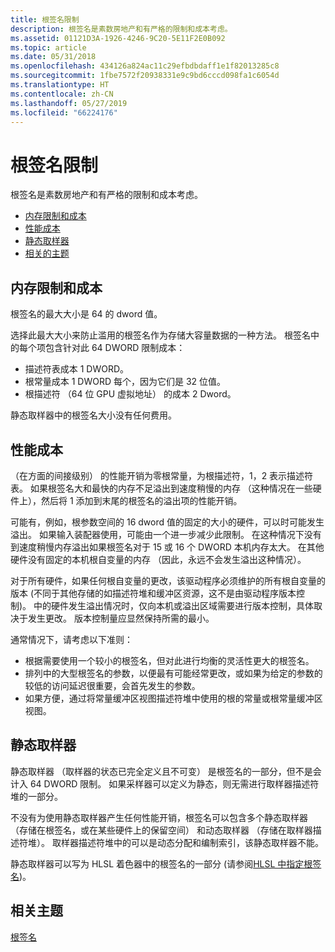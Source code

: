 ```yaml
---
title: 根签名限制
description: 根签名是素数房地产和有严格的限制和成本考虑。
ms.assetid: 01121D3A-1926-4246-9C20-5E11F2E0B092
ms.topic: article
ms.date: 05/31/2018
ms.openlocfilehash: 434126a824ac11c29efbdbdaff1e1f82013285c8
ms.sourcegitcommit: 1fbe7572f20938331e9c9bd6cccd098fa1c6054d
ms.translationtype: HT
ms.contentlocale: zh-CN
ms.lasthandoff: 05/27/2019
ms.locfileid: "66224176"
---
```

# <a name="root-signature-limits"></a>根签名限制

根签名是素数房地产和有严格的限制和成本考虑。

-   [内存限制和成本](#memory-limits-and-costs)
-   [性能成本](#performance-costs)
-   [静态取样器](#static-samplers)
-   [相关的主题](#related-topics)

## <a name="memory-limits-and-costs"></a>内存限制和成本

根签名的最大大小是 64 的 dword 值。

选择此最大大小来防止滥用的根签名作为存储大容量数据的一种方法。 根签名中的每个项包含针对此 64 DWORD 限制成本：

-   描述符表成本 1 DWORD。
-   根常量成本 1 DWORD 每个，因为它们是 32 位值。
-   根描述符 （64 位 GPU 虚拟地址） 的成本 2 Dword。

静态取样器中的根签名大小没有任何费用。

## <a name="performance-costs"></a>性能成本

（在方面的间接级别） 的性能开销为零根常量，为根描述符，1，2 表示描述符表。 如果根签名大和最快的内存不足溢出到速度稍慢的内存 （这种情况在一些硬件上），然后将 1 添加到末尾的根签名的溢出项的性能开销。

可能有，例如，根参数空间的 16 dword 值的固定的大小的硬件，可以时可能发生溢出。 如果输入装配器使用，可能由一个进一步减少此限制。 在这种情况下没有到速度稍慢内存溢出如果根签名对于 15 或 16 个 DWORD 本机内存太大。 在其他硬件没有固定的本机根自变量的内存 （因此，永远不会发生溢出这种情况）。

对于所有硬件，如果任何根自变量的更改，该驱动程序必须维护的所有根自变量的版本 (不同于其他存储的如描述符堆和缓冲区资源，这不是由驱动程序版本控制)。 中的硬件发生溢出情况时，仅向本机或溢出区域需要进行版本控制，具体取决于发生更改。 版本控制量应显然保持所需的最小。

通常情况下，请考虑以下准则：

-   根据需要使用一个较小的根签名，但对此进行均衡的灵活性更大的根签名。
-   排列中的大型根签名的参数，以便最有可能经常更改，或如果为给定的参数的较低的访问延迟很重要，会首先发生的参数。
-   如果方便，通过将常量缓冲区视图描述符堆中使用的根的常量或根常量缓冲区视图。

## <a name="static-samplers"></a>静态取样器

静态取样器 （取样器的状态已完全定义且不可变） 是根签名的一部分，但不是会计入 64 DWORD 限制。 如果采样器可以定义为静态，则无需进行取样器描述符堆的一部分。

不没有为使用静态取样器产生任何性能开销，根签名可以包含多个静态取样器 （存储在根签名，或在某些硬件上的保留空间） 和动态取样器 （存储在取样器描述符堆）。 取样器描述符堆中的可以是动态分配和编制索引，该静态取样器不能。

静态取样器可以写为 HLSL 着色器中的根签名的一部分 (请参阅[HLSL 中指定根签名](specifying-root-signatures-in-hlsl.md))。

## <a name="related-topics"></a>相关主题

<dl> <dt>

[根签名](root-signatures.md)
</dt> </dl>

 

 




